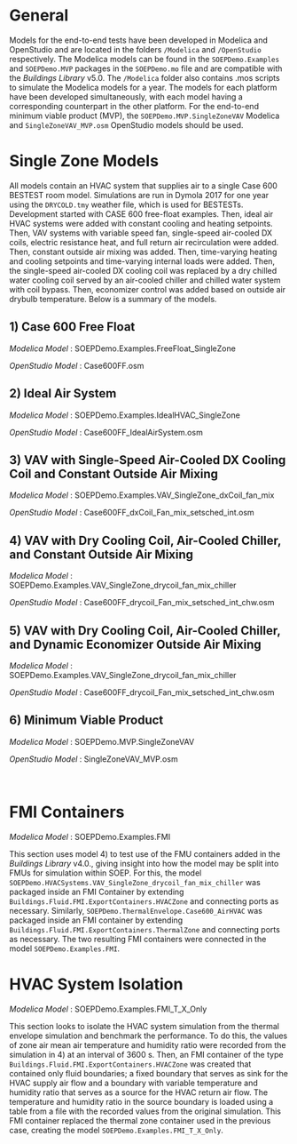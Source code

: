 # General

Models for the end-to-end tests have been developed in Modelica and OpenStudio and are located in the folders ``/Modelica`` and ``/OpenStudio`` respectively.  The Modelica models can be found in the ``SOEPDemo.Examples`` and ``SOEPDemo.MVP`` packages in the ``SOEPDemo.mo`` file and are compatible with the *Buildings Library* v5.0.  The ``/Modelica`` folder also contains .mos scripts to simulate the Modelica models for a year.  The models for each platform have been developed simultaneously, with each model having a corresponding counterpart in the other platform.  For the end-to-end minimum viable product (MVP), the ``SOEPDemo.MVP.SingleZoneVAV`` Modelica and ``SingleZoneVAV_MVP.osm`` OpenStudio models should be used.
<br>

# Single Zone Models

All models contain an HVAC system that supplies air to a single Case 600 BESTEST room model.  Simulations are run in Dymola 2017 for one year using the ``DRYCOLD.tmy`` weather file, which is used for BESTESTs.  Development started with CASE 600 free-float examples.  Then, ideal air HVAC systems were added with constant cooling and heating setpoints.  Then, VAV systems with variable speed fan, single-speed air-cooled DX coils, electric resistance heat, and full return air recirculation were added.  Then, constant outside air mixing was added.  Then, time-varying heating and cooling setpoints and time-varying internal loads were added.  Then, the single-speed air-cooled DX cooling coil was replaced by a dry chilled water cooling coil served by an air-cooled chiller and chilled water system with coil bypass.  Then, economizer control was added based on outside air drybulb temperature.  Below is a summary of the models.

## 1) Case 600 Free Float

*Modelica Model* : SOEPDemo.Examples.FreeFloat_SingleZone

*OpenStudio Model* : Case600FF.osm

## 2) Ideal Air System

*Modelica Model* : SOEPDemo.Examples.IdealHVAC_SingleZone

*OpenStudio Model* : Case600FF_IdealAirSystem.osm

## 3) VAV with Single-Speed Air-Cooled DX Cooling Coil and Constant Outside Air Mixing

*Modelica Model* : SOEPDemo.Examples.VAV_SingleZone_dxCoil_fan_mix

*OpenStudio Model* : Case600FF_dxCoil_Fan_mix_setsched_int.osm

## 4) VAV with Dry Cooling Coil, Air-Cooled Chiller, and Constant Outside Air Mixing

*Modelica Model* : SOEPDemo.Examples.VAV_SingleZone_drycoil_fan_mix_chiller

*OpenStudio Model* : Case600FF_drycoil_Fan_mix_setsched_int_chw.osm

## 5) VAV with Dry Cooling Coil, Air-Cooled Chiller, and Dynamic Economizer Outside Air Mixing

*Modelica Model* : SOEPDemo.Examples.VAV_SingleZone_drycoil_fan_mix_chiller

*OpenStudio Model* : Case600FF_drycoil_Fan_mix_setsched_int_chw.osm

## 6) Minimum Viable Product

*Modelica Model* : SOEPDemo.MVP.SingleZoneVAV

*OpenStudio Model* : SingleZoneVAV_MVP.osm

<br>

# FMI Containers

*Modelica Model* : SOEPDemo.Examples.FMI

This section uses model 4) to test use of the FMU containers added in the *Buildings Library* v4.0., giving insight into how the model may be split into FMUs for simulation within SOEP.  For this, the model ``SOEPDemo.HVACSystems.VAV_SingleZone_drycoil_fan_mix_chiller`` was packaged inside an FMI Container by extending ``Buildings.Fluid.FMI.ExportContainers.HVACZone`` and connecting ports as necessary.  Similarly, ``SOEPDemo.ThermalEnvelope.Case600_AirHVAC`` was packaged inside an FMI container by extending ``Buildings.Fluid.FMI.ExportContainers.ThermalZone`` and connecting ports as necessary.  The two resulting FMI containers were connected in the model ``SOEPDemo.Examples.FMI``.
<br>

# HVAC System Isolation

*Modelica Model* : SOEPDemo.Examples.FMI_T_X_Only

This section looks to isolate the HVAC system simulation from the thermal envelope simulation and benchmark the performance.  To do this, the values of zone air mean air temperature and humidity ratio were recorded from the simulation in 4) at an interval of 3600 s.  Then, an FMI container of the type ``Buildings.Fluid.FMI.ExportContainers.HVACZone`` was created that contained only fluid boundaries; a fixed boundary that serves as sink for the HVAC supply air flow and a boundary with variable temperature and humidity ratio that serves as a source for the HVAC return air flow.  The temperature and humidity ratio in the source boundary is loaded using a table from a file with the recorded values from the original simulation.  This FMI container replaced the thermal zone container used in the previous case, creating the model ``SOEPDemo.Examples.FMI_T_X_Only``.



